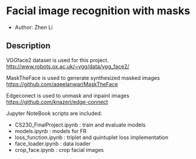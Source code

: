 # Facial image recognition with masks

* Author: Zhen Li

## Description

VGGface2 dataset is used for this project.
http://www.robots.ox.ac.uk/~vgg/data/vgg_face2/

MaskTheFace is used to generate synthesized masked images
https://github.com/aqeelanwar/MaskTheFace

Edgeconect is used to unmask and inpaint images
https://github.com/knazeri/edge-connect

Jupyter NoteBook scripts are included:
- CS230_FinalProject.ipynb : train and evaluate models
- models.ipynb : models for FR
- loss_function.ipynb : triplet and quintuplet loss implementation
- face_loader.ipynb : data loader
- crop_face.ipynb : crop facial images
